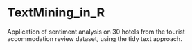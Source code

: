 # TextMining_in_R
Application of sentiment analysis on 30 hotels from the tourist accommodation review dataset, using the tidy text approach.
